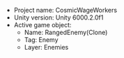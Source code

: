<!-- UNITY CODE ASSIST INSTRUCTIONS START -->
- Project name: CosmicWageWorkers
- Unity version: Unity 6000.2.0f1
- Active game object:
  - Name: RangedEnemy(Clone)
  - Tag: Enemy
  - Layer: Enemies
<!-- UNITY CODE ASSIST INSTRUCTIONS END -->